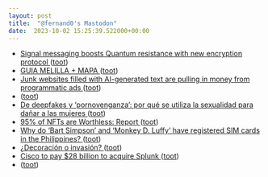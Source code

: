 ```yaml
---
layout: post
title:  "@fernand0's Mastodon"
date:  2023-10-02 15:25:39.522000+00:00
---
```

*  [Signal messaging boosts Quantum resistance with new encryption protocol   ](https://alternativeto.net/news/2023/9/signal-messaging-boosts-quantum-resistance-with-new-encryption-protocol/) ([toot](https://mastodon.social/@fernand0/111166117602671731))
*  [GUIA MELILLA + MAPA ](https://fotografiasenmovimiento.wordpress.com/2023/10/02/guia-melilla-mapa) ([toot](https://mastodon.social/@fernand0/111165960949054524))
*  [Junk websites filled with AI-generated text are pulling in money from programmatic ads ](https://www.technologyreview.com/2023/06/26/1075504/junk-websites-filled-with-ai-generated-text-are-pulling-in-money-from-programmatic-ads) ([toot](https://mastodon.social/@fernand0/111165901092360271))
*  [ ](https://mastodon.social/users/fernand0/statuses/111165664046678936/activity) ([toot](https://mastodon.social/users/fernand0/statuses/111165664046678936/activity))
*  [De deepfakes y ‘pornovenganza’: por qué se utiliza la sexualidad para dañar a las mujeres ](https://www.newtral.es/pornovenganza-sexualidad-mujeres/20230921) ([toot](https://mastodon.social/@fernand0/111165618735173801))
*  [95% of NFTs are Worthless: Report ](https://petapixel.com/2023/09/20/95-of-nfts-are-worthless-report) ([toot](https://mastodon.social/@fernand0/111165419781855399))
*  [Why do ‘Bart Simpson’ and ‘Monkey D. Luffy’ have registered SIM cards in the Philippines? ](https://globalvoices.org/2023/09/19/why-do-bart-simpson-and-monkey-d-luffy-have-registered-sim-cards-in-the-philippines) ([toot](https://mastodon.social/@fernand0/111165206283830779))
*  [¿Decoración o invasión? ](https://www.flickr.com/photos/fernand0/53207702275) ([toot](https://mastodon.social/@fernand0/111165010969382284))
*  [Cisco to pay $28 billion to acquire Splunk ](https://www.scmagazine.com/news/cisco-to-pay-28-billion-to-acquire-splun) ([toot](https://mastodon.social/@fernand0/111164997174928457))
*  [ ](https://mastodon.social/users/fernand0/statuses/111164938315294408/activity) ([toot](https://mastodon.social/users/fernand0/statuses/111164938315294408/activity))
